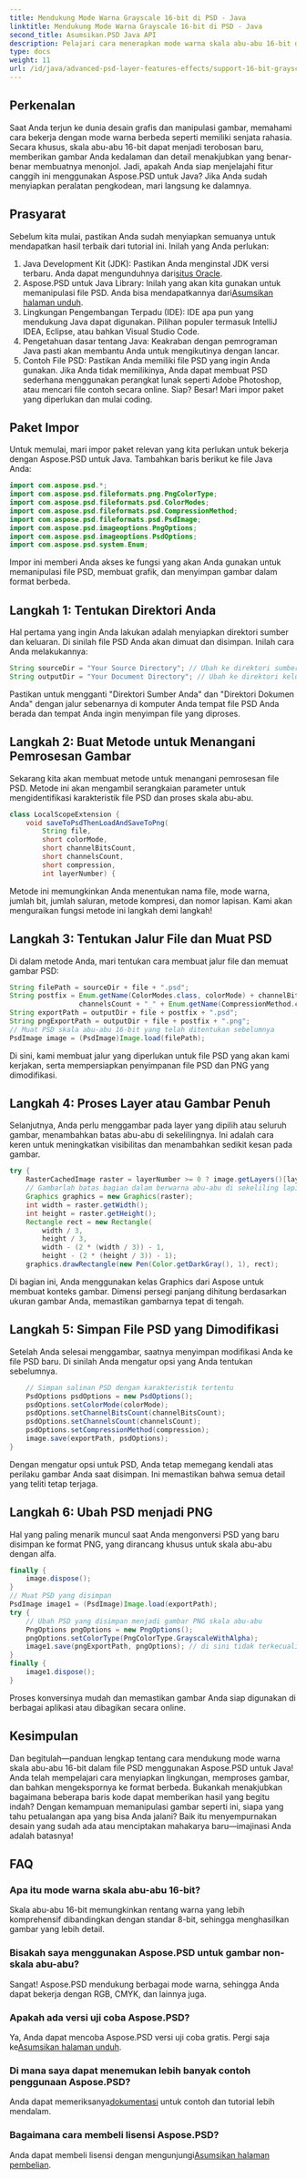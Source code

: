 ```yaml
---
title: Mendukung Mode Warna Grayscale 16-bit di PSD - Java
linktitle: Mendukung Mode Warna Grayscale 16-bit di PSD - Java
second_title: Asumsikan.PSD Java API
description: Pelajari cara menerapkan mode warna skala abu-abu 16-bit dalam file PSD menggunakan Aspose.PSD untuk Java dengan tutorial langkah demi langkah yang mendetail ini.
type: docs
weight: 11
url: /id/java/advanced-psd-layer-features-effects/support-16-bit-grayscale-color-mode-psd/
---
```

## Perkenalan
Saat Anda terjun ke dunia desain grafis dan manipulasi gambar, memahami cara bekerja dengan mode warna berbeda seperti memiliki senjata rahasia. Secara khusus, skala abu-abu 16-bit dapat menjadi terobosan baru, memberikan gambar Anda kedalaman dan detail menakjubkan yang benar-benar membuatnya menonjol. Jadi, apakah Anda siap menjelajahi fitur canggih ini menggunakan Aspose.PSD untuk Java? Jika Anda sudah menyiapkan peralatan pengkodean, mari langsung ke dalamnya.
## Prasyarat
Sebelum kita mulai, pastikan Anda sudah menyiapkan semuanya untuk mendapatkan hasil terbaik dari tutorial ini. Inilah yang Anda perlukan:
1. Java Development Kit (JDK): Pastikan Anda menginstal JDK versi terbaru. Anda dapat mengunduhnya dari[situs Oracle](https://www.oracle.com/java/technologies/javase-jdk11-downloads.html).
2.  Aspose.PSD untuk Java Library: Inilah yang akan kita gunakan untuk memanipulasi file PSD. Anda bisa mendapatkannya dari[Asumsikan halaman unduh](https://releases.aspose.com/psd/java/).
3. Lingkungan Pengembangan Terpadu (IDE): IDE apa pun yang mendukung Java dapat digunakan. Pilihan populer termasuk IntelliJ IDEA, Eclipse, atau bahkan Visual Studio Code.
4. Pengetahuan dasar tentang Java: Keakraban dengan pemrograman Java pasti akan membantu Anda untuk mengikutinya dengan lancar.
5. Contoh File PSD: Pastikan Anda memiliki file PSD yang ingin Anda gunakan. Jika Anda tidak memilikinya, Anda dapat membuat PSD sederhana menggunakan perangkat lunak seperti Adobe Photoshop, atau mencari file contoh secara online.
Siap? Besar! Mari impor paket yang diperlukan dan mulai coding.
## Paket Impor
Untuk memulai, mari impor paket relevan yang kita perlukan untuk bekerja dengan Aspose.PSD untuk Java. Tambahkan baris berikut ke file Java Anda:
```java
import com.aspose.psd.*;
import com.aspose.psd.fileformats.png.PngColorType;
import com.aspose.psd.fileformats.psd.ColorModes;
import com.aspose.psd.fileformats.psd.CompressionMethod;
import com.aspose.psd.fileformats.psd.PsdImage;
import com.aspose.psd.imageoptions.PngOptions;
import com.aspose.psd.imageoptions.PsdOptions;
import com.aspose.psd.system.Enum;
```
Impor ini memberi Anda akses ke fungsi yang akan Anda gunakan untuk memanipulasi file PSD, membuat grafik, dan menyimpan gambar dalam format berbeda.
## Langkah 1: Tentukan Direktori Anda
Hal pertama yang ingin Anda lakukan adalah menyiapkan direktori sumber dan keluaran. Di sinilah file PSD Anda akan dimuat dan disimpan. Inilah cara Anda melakukannya:
```java
String sourceDir = "Your Source Directory"; // Ubah ke direktori sumber Anda
String outputDir = "Your Document Directory"; // Ubah ke direktori keluaran Anda
```
Pastikan untuk mengganti "Direktori Sumber Anda" dan "Direktori Dokumen Anda" dengan jalur sebenarnya di komputer Anda tempat file PSD Anda berada dan tempat Anda ingin menyimpan file yang diproses.
## Langkah 2: Buat Metode untuk Menangani Pemrosesan Gambar
Sekarang kita akan membuat metode untuk menangani pemrosesan file PSD. Metode ini akan mengambil serangkaian parameter untuk mengidentifikasi karakteristik file PSD dan proses skala abu-abu.
```java
class LocalScopeExtension {
    void saveToPsdThenLoadAndSaveToPng(
        String file,
        short colorMode,
        short channelBitsCount,
        short channelsCount,
        short compression,
        int layerNumber) {
```
Metode ini memungkinkan Anda menentukan nama file, mode warna, jumlah bit, jumlah saluran, metode kompresi, dan nomor lapisan. Kami akan menguraikan fungsi metode ini langkah demi langkah!
## Langkah 3: Tentukan Jalur File dan Muat PSD
Di dalam metode Anda, mari tentukan cara membuat jalur file dan memuat gambar PSD:
```java
String filePath = sourceDir + file + ".psd";
String postfix = Enum.getName(ColorModes.class, colorMode) + channelBitsCount + "_" +
                 channelsCount + "_" + Enum.getName(CompressionMethod.class, compression);
String exportPath = outputDir + file + postfix + ".psd";
String pngExportPath = outputDir + file + postfix + ".png";
// Muat PSD skala abu-abu 16-bit yang telah ditentukan sebelumnya
PsdImage image = (PsdImage)Image.load(filePath);
```
Di sini, kami membuat jalur yang diperlukan untuk file PSD yang akan kami kerjakan, serta mempersiapkan penyimpanan file PSD dan PNG yang dimodifikasi.
## Langkah 4: Proses Layer atau Gambar Penuh
Selanjutnya, Anda perlu menggambar pada layer yang dipilih atau seluruh gambar, menambahkan batas abu-abu di sekelilingnya. Ini adalah cara keren untuk meningkatkan visibilitas dan menambahkan sedikit kesan pada gambar.
```java
try {
    RasterCachedImage raster = layerNumber >= 0 ? image.getLayers()[layerNumber] : image;
    // Gambarlah batas bagian dalam berwarna abu-abu di sekeliling lapisan
    Graphics graphics = new Graphics(raster);
    int width = raster.getWidth();
    int height = raster.getHeight();
    Rectangle rect = new Rectangle(
        width / 3,
        height / 3,
        width - (2 * (width / 3)) - 1,
        height - (2 * (height / 3)) - 1);
    graphics.drawRectangle(new Pen(Color.getDarkGray(), 1), rect);
```
Di bagian ini, Anda menggunakan kelas Graphics dari Aspose untuk membuat konteks gambar. Dimensi persegi panjang dihitung berdasarkan ukuran gambar Anda, memastikan gambarnya tepat di tengah.
## Langkah 5: Simpan File PSD yang Dimodifikasi
Setelah Anda selesai menggambar, saatnya menyimpan modifikasi Anda ke file PSD baru. Di sinilah Anda mengatur opsi yang Anda tentukan sebelumnya.
```java
    // Simpan salinan PSD dengan karakteristik tertentu
    PsdOptions psdOptions = new PsdOptions();
    psdOptions.setColorMode(colorMode);
    psdOptions.setChannelBitsCount(channelBitsCount);
    psdOptions.setChannelsCount(channelsCount);
    psdOptions.setCompressionMethod(compression);
    image.save(exportPath, psdOptions);
}
```
Dengan mengatur opsi untuk PSD, Anda tetap memegang kendali atas perilaku gambar Anda saat disimpan. Ini memastikan bahwa semua detail yang teliti tetap terjaga.
## Langkah 6: Ubah PSD menjadi PNG
Hal yang paling menarik muncul saat Anda mengonversi PSD yang baru disimpan ke format PNG, yang dirancang khusus untuk skala abu-abu dengan alfa.
```java
finally {
    image.dispose();
}
// Muat PSD yang disimpan
PsdImage image1 = (PsdImage)Image.load(exportPath);
try {
    // Ubah PSD yang disimpan menjadi gambar PNG skala abu-abu
    PngOptions pngOptions = new PngOptions();
    pngOptions.setColorType(PngColorType.GrayscaleWithAlpha);
    image1.save(pngExportPath, pngOptions); // di sini tidak terkecuali
}
finally {
    image1.dispose();
}
```
Proses konversinya mudah dan memastikan gambar Anda siap digunakan di berbagai aplikasi atau dibagikan secara online.
## Kesimpulan
Dan begitulah—panduan lengkap tentang cara mendukung mode warna skala abu-abu 16-bit dalam file PSD menggunakan Aspose.PSD untuk Java! Anda telah mempelajari cara menyiapkan lingkungan, memproses gambar, dan bahkan mengekspornya ke format berbeda. Bukankah menakjubkan bagaimana beberapa baris kode dapat memberikan hasil yang begitu indah?
Dengan kemampuan memanipulasi gambar seperti ini, siapa yang tahu petualangan apa yang bisa Anda jalani? Baik itu menyempurnakan desain yang sudah ada atau menciptakan mahakarya baru—imajinasi Anda adalah batasnya!

## FAQ
### Apa itu mode warna skala abu-abu 16-bit?
Skala abu-abu 16-bit memungkinkan rentang warna yang lebih komprehensif dibandingkan dengan standar 8-bit, sehingga menghasilkan gambar yang lebih detail.
### Bisakah saya menggunakan Aspose.PSD untuk gambar non-skala abu-abu?
Sangat! Aspose.PSD mendukung berbagai mode warna, sehingga Anda dapat bekerja dengan RGB, CMYK, dan lainnya juga.
### Apakah ada versi uji coba Aspose.PSD?
 Ya, Anda dapat mencoba Aspose.PSD versi uji coba gratis. Pergi saja ke[Asumsikan halaman unduh](https://releases.aspose.com/).
### Di mana saya dapat menemukan lebih banyak contoh penggunaan Aspose.PSD?
 Anda dapat memeriksanya[dokumentasi](https://reference.aspose.com/psd/java/) untuk contoh dan tutorial lebih mendalam.
### Bagaimana cara membeli lisensi Aspose.PSD?
 Anda dapat membeli lisensi dengan mengunjungi[Asumsikan halaman pembelian](https://purchase.aspose.com/buy).